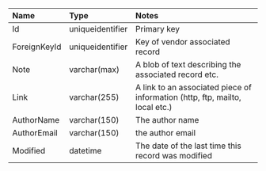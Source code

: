 | Name       | Type           | Notes  |
| :------------- | :-------------| :----- |
| Id      | uniqueidentifier | Primary key |
| ForeignKeyId      | uniqueidentifier      |   Key of vendor associated record |
| Note      | varchar(max) | A blob of text describing the associated record etc. |
| Link      | varchar(255) | A link to an associated piece of information (http, ftp, mailto, local etc.) |
| AuthorName      | varchar(150) | The author name |
| AuthorEmail      | varchar(150) | the author email |
| Modified      | datetime | The date of the last time this record was modified |
